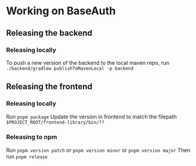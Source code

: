 # Working on BaseAuth
## Releasing the backend
### Releasing locally
To push a new version of the backend to the local
maven repo, run `./backend/gradlew publishToMavenLocal -p backend
`
## Releasing the frontend
### Releasing locally
Run `pnpm package`
Update the version in frontend to match the filepath `$PROJECT_ROOT/frontend-library/bin/??`
### Releasing to npm
Run `pnpm version patch` or `pnpm version minor` or `pnpm version major`
Then run `pnpm release`